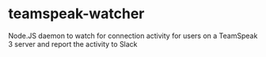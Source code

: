 # teamspeak-watcher
Node.JS daemon to watch for connection activity for users on a TeamSpeak 3 server and report the activity to Slack

